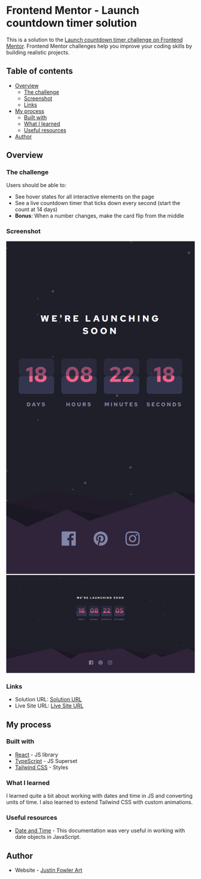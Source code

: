 # Frontend Mentor - Launch countdown timer solution

This is a solution to the [Launch countdown timer challenge on Frontend Mentor](https://www.frontendmentor.io/challenges/launch-countdown-timer-N0XkGfyz-). Frontend Mentor challenges help you improve your coding skills by building realistic projects. 

## Table of contents

- [Overview](#overview)
  - [The challenge](#the-challenge)
  - [Screenshot](#screenshot)
  - [Links](#links)
- [My process](#my-process)
  - [Built with](#built-with)
  - [What I learned](#what-i-learned)
  - [Useful resources](#useful-resources)
- [Author](#author)

## Overview

### The challenge

Users should be able to:

- See hover states for all interactive elements on the page
- See a live countdown timer that ticks down every second (start the count at 14 days)
- **Bonus**: When a number changes, make the card flip from the middle

### Screenshot

![](./design/final-mobile.png)
![](./design/final-desktop.png)

### Links
- Solution URL: [Solution URL](https://www.frontendmentor.io/solutions/launch-countdown-timer-with-react-and-tailwind-15yDSgaz-1)
- Live Site URL: [Live Site URL](https://jfa-launch-countdown-timer.netlify.app/)

## My process

### Built with

- [React](https://reactjs.org/) - JS library
- [TypeScript](https://www.typescriptlang.org/) - JS Superset
- [Tailwind CSS](https://tailwindcss.com/) - Styles

### What I learned

I learned quite a bit about working with dates and time in JS and converting units of time. I also learned to extend Tailwind CSS with custom animations.

### Useful resources

- [Date and Time](https://javascript.info/date) - This documentation was very useful in working with date objects in JavaScript.

## Author

- Website - [Justin Fowler Art](https://www.justinfowlerart.com)